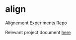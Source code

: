 # align
Alignement Experiments Repo

Relevant project document [here](https://docs.google.com/document/d/1R6COjgXagqLH73QRy77F-ctOKMSjdBKbmzn8vflkRpQ/edit#)
